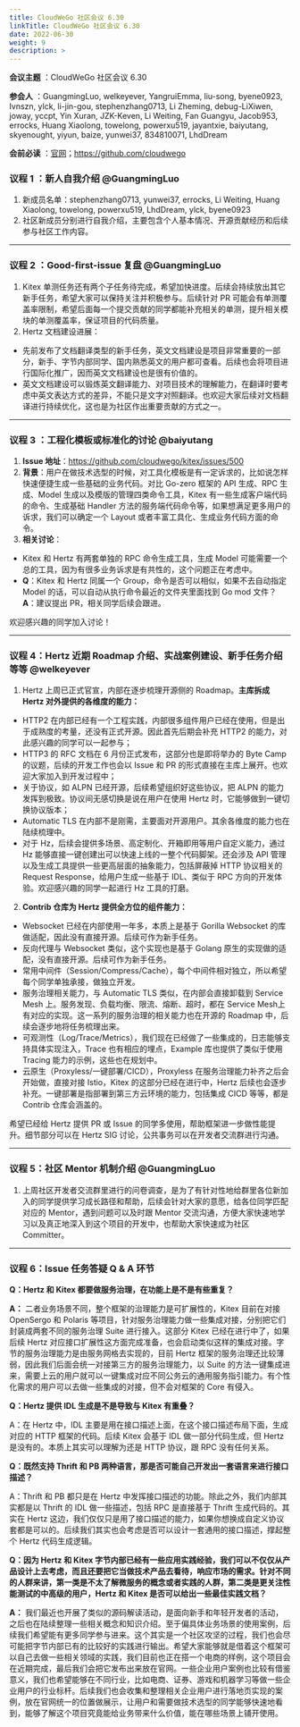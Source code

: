```yaml
---
title: CloudWeGo 社区会议 6.30
linkTitle: CloudWeGo 社区会议 6.30
date: 2022-06-30
weight: 9
description: >
---
```


**会议主题** ：CloudWeGo 社区会议 6.30

**参会人** ：GuangmingLuo, welkeyever, YangruiEmma, liu-song, byene0923, Ivnszn, ylck, li-jin-gou, stephenzhang0713, Li Zheming, debug-LiXiwen, joway, yccpt, Yin Xuran, JZK-Keven, Li Weiting, Fan Guangyu, Jacob953, errocks, Huang Xiaolong, towelong, powerxu519, jayantxie, baiyutang, skyenought, yiyun, baize, yunwei37, 834810071, LhdDream

**会前必读** ：[官网](/)；https://github.com/cloudwego

### 议程 1 ：新人自我介绍 @GuangmingLuo

1. 新成员名单：stephenzhang0713, yunwei37, errocks, Li Weiting, Huang Xiaolong, towelong, powerxu519, LhdDream, ylck, byene0923
2. 社区新成员分别进行自我介绍，主要包含个人基本情况、开源贡献经历和后续参与社区工作内容。

---

### 议程 2 ：Good-first-issue 复盘 @GuangmingLuo

1. Kitex 单测任务还有两个子任务待完成，希望加快进度。后续会持续放出其它新手任务，希望大家可以保持关注并积极参与。后续针对 PR 可能会有单测覆盖率限制，希望后面每一个提交贡献的同学都能补充相关的单测，提升相关模块的单测覆盖率，保证项目的代码质量。
2. Hertz 文档建设进展：

* 先前发布了文档翻译类型的新手任务，英文文档建设是项目非常重要的一部分，新手、字节内部同学、国内熟悉英文的用户都可查看。后续也会将项目进行国际化推广，因而英文文档建设也是很有价值的。
* 英文文档建设可以锻炼英文翻译能力、对项目技术的理解能力，在翻译时要考虑中英文表达方式的差异，不能只是文字对照翻译。也欢迎大家后续对文档翻译进行持续优化，这也是为社区作出重要贡献的方式之一。

---

### 议程 3 ：工程化模板或标准化的讨论 @baiyutang

1. **Issue 地址**：https://github.com/cloudwego/kitex/issues/500
2. **背景**：用户在做技术选型的时候，对工具化模板是有一定诉求的，比如说怎样快速便捷生成一些基础的业务代码。对比 Go-zero 框架的 API 生成、RPC 生成、Model 生成以及模版的管理四类命令工具，Kitex 有一些生成客户端代码的命令、生成基础 Handler 方法的服务端代码命令等，如果想满足更多用户的诉求，我们可以确定一个 Layout 或者丰富工具化、生成业务代码方面的命令。
3. **相关讨论**：

* Kitex 和 Hertz 有两套单独的 RPC 命令生成工具，生成 Model 可能需要一个总的工具，因为有很多业务诉求是有共性的，这个问题正在考虑中。
* **Q**：Kitex 和 Hertz 同属一个 Group，命令是否可以相似，如果不去自动指定 Model 的话，可以自动从执行命令最近的文件夹里面找到 Go mod 文件？
  **A**：建议提出 PR，相关同学后续会跟进。

欢迎感兴趣的同学加入讨论！

---

### 议程 4：Hertz 近期 Roadmap 介绍、实战案例建设、新手任务介绍等等 @welkeyever

1. Hertz 上周已正式官宣，内部在逐步梳理开源侧的 Roadmap。**主库拆成 Hertz 对外提供的各维度的能力：**

* HTTP2 在内部已经有一个工程实践，内部很多组件用户已经在使用，但是出于成熟度的考量，还没有正式开源。因此首先后期会补充 HTTP2 的能力，对此感兴趣的同学可以一起参与；
* HTTP3 的 RFC 文档在 6 月份正式发布，这部分也是即将举办的 Byte Camp 的议题，后续的开发工作也会以 Issue 和 PR 的形式直接在主库上展开。也欢迎大家加入到开发过程中；
* 关于协议，如 ALPN 已经开源，后续希望组织好这些协议，把 ALPN 的能力发挥到极致。协议间无感切换是说在用户在使用 Hertz 时，它能够做到一键切换协议版本；
* Automatic TLS 在内部不是刚需，主要面对开源用户。其余各维度的能力也在陆续梳理中。
* 对于 Hz，后续会提供多场景、高定制化、开箱即用等用户自定义能力，通过 Hz 能够直接一键创建出可以快速上线的一整个代码脚架。还会涉及 API 管理以及生成工具提供一些更高层面的抽象能力，包括屏蔽掉 HTTP 协议相关的 Request Response，给用户生成一些基于 IDL、类似于 RPC 方向的开发体验。欢迎感兴趣的同学一起进行 Hz 工具的打磨。

2. **Contrib 仓库为 ****Hertz**** 提供全方位的组件能力：**

* Websocket 已经在内部使用一年多，本质上是基于 Gorilla Websocket 的库做适配，因此没有直接开源。后续可作为新手任务。
* 反向代理与 Websocket 类似，这个实现也是基于 Golang 原生的实现做的适配，没有直接开源。后续可作为新手任务。
* 常用中间件（Session/Compress/Cache），每个中间件相对独立，所以希望每个同学单独承接，做独立开发。
* 服务治理相关能力，与 Automatic TLS 类似，在内部会直接卸载到 Service Mesh 上。服务发现、负载均衡、限流、熔断、超时，都在 Service Mesh上有对应的实现。这一系列的服务治理的相关能力也在开源的 Roadmap 中，后续会逐步地将任务梳理出来。
* 可观测性（Log/Trace/Metrics），我们现在已经做了一些集成的，日志能够支持具体实现注入，Trace 也有相应的埋点，Example 库也提供了类似于使用 Tracing 能力的示例，这些也在规划中。
* 云原生（Proxyless/一键部署/CICD），Proxyless 在服务治理能力补齐之后会开始做，直接对接 Istio，Kitex 的这部分已经在进行中，Hertz 后续也会逐步补充。一键部署是指部署到第三方云环境的能力，包括集成 CICD 等等，都是 Contrib 仓库会涵盖的。

希望已经给 Hertz 提供 PR 或 Issue 的同学多使用，帮助框架进一步做性能提升。细节部分可以在 Hertz SIG 讨论，公共事务可以在开发者交流群进行沟通。

---

### 议程 5：社区 Mentor 机制介绍 @GuangmingLuo

1. 上周社区开发者交流群里进行的问卷调查，是为了有针对性地给群里各位新加入的同学提供学习成长路径和帮助，后续会针对大家的意愿，给各位同学匹配对应的 Mentor，遇到问题可以及时跟 Mentor 交流沟通，方便大家快速地学习以及真正地深入到这个项目的开发中，也帮助大家快速成为社区 Committer。

---

### 议程 6：Issue 任务答疑 Q & A 环节

**Q：Hertz 和 Kitex 都要做服务治理，在功能上是不是有些重复？**

**A：** 二者业务场景不同，整个框架的治理能力是可扩展性的，Kitex 目前在对接 OpenSergo 和 Polaris 等项目，针对服务治理能力做一些集成对接，分别把它们封装成两套不同的服务治理 Suite 进行接入。这部分 Kitex 已经在进行中了，如果后续 Hertz 对应接口扩展性这方面完成准备，也会启动类似这样的集成对接。字节的服务治理能力是由服务网格去实现的，目前 Hertz 框架的服务治理还比较薄弱，因此我们后面会统一对接第三方的服务治理能力，以 Suite 的方法一键集成进来，需要上云的用户就可以一键集成对应不同公务云的通用服务指引能力。有个性化需求的用户可以去做一些集成的对接，但不会对框架的 Core 有侵入。

**Q：Hertz 提供 IDL 生成是不是导致与 Kitex 有重叠？**

A：在 Hertz 中，IDL 主要是用在接口描述上面，在这个接口描述布局下面，生成对应的 HTTP 框架的代码。后续 Kitex 会基于 IDL 做一部分代码生成，但 Hertz 是没有的。本质上其实可以理解为还是 HTTP 协议，跟 RPC 没有任何关系。

**Q：既然支持 Thrift 和 PB 两种语言，那是否可能自己开发出一套语言来进行接口描述？**

A：Thrift 和 PB 都只是在 Hertz 中发挥接口描述的功能。除此之外，我们内部其实都是以 Thrift 的 IDL 做一些描述，包括 RPC 是直接基于 Thrift 生成代码的。其实在 Hertz 这边，我们仅仅只是用了接口描述的能力，如果你想换成自定义协议套都是可以的。后续我们其实也会考虑是否可以设计一套通用的接口描述，撑起整个 Hertz 代码生成逻辑。

**Q：因为 Hertz 和 Kitex 字节内部已经有一些应用实践经验，我们可以不仅仅从产品设计上去考虑，而且还要把它当做技术产品去看待，响应市场的需求。针对不同的人群来讲，第一类是不太了解微服务的概念或者实践的人群，第二类是更关注性能测试的中高级的用户，Hertz 和 Kitex 是否可以给出一些最佳实践文档？**

**A：** 我们最近也开展了类似的源码解读活动，是面向新手和年轻开发者的活动，之后也在陆续整理一些相关概念和知识介绍。至于偏具体业务场景的使用案例，后续我们希望能有更多同学参与进来。这个其实是一个社区攻坚的过程，我们也会尽可能把字节内部已有的比较好的实践进行输出。希望大家能够就是借着这个框架可以自己去做一些相关领域的实践，我们目前也正在搭一个电商的样例，这个项目会在近期完成，最后我们会把它发布出来放在官网。一些企业用户案例也比较有借鉴意义，我们也希望能够在不同行业，比如电商、证券、游戏和机器学习等做一些企业用户的行业标杆。后续我们也会收集和整理相关企业用户进行落地页实现的案例，放在官网统一的位置做展示，让用户和需要做技术选型的同学能够快速地看到，能够了解这个项目究竟能给业务带来什么价值，能在哪些场景上铺开使用。



